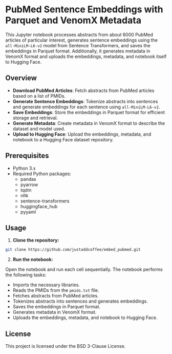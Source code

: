 
# PubMed Sentence Embeddings with Parquet and VenomX Metadata

This Jupyter notebook processes abstracts from about 6000 PubMed articles of particular
interest, generates sentence embeddings using the `all-MiniLM-L6-v2` model from 
Sentence Transformers, and saves  the embeddings in Parquet format. Additionally, 
it generates metadata in VenomX format and uploads the embeddings, metadata, and 
notebook itself to Hugging Face.

## Overview

- **Download PubMed Articles**: Fetch abstracts from PubMed articles based on a list of PMIDs.
- **Generate Sentence Embeddings**: Tokenize abstracts into sentences and generate embeddings for each sentence using `all-MiniLM-L6-v2`.
- **Save Embeddings**: Store the embeddings in Parquet format for efficient storage and retrieval.
- **Generate Metadata**: Create metadata in VenomX format to describe the dataset and model used.
- **Upload to Hugging Face**: Upload the embeddings, metadata, and notebook to a Hugging Face dataset repository.

## Prerequisites

- Python 3.x
- Required Python packages:
  - pandas
  - pyarrow
  - tqdm
  - nltk
  - sentence-transformers
  - huggingface_hub
  - pyyaml

## Usage

1. **Clone the repository:**

```bash
git clone https://github.com/justaddcoffee/embed_pubmed.git
```

2. **Run the notebook:**

Open the notebook and run each cell sequentially. The notebook performs the following tasks:

- Imports the necessary libraries.
- Reads the PMIDs from the `pmids.txt` file.
- Fetches abstracts from PubMed articles.
- Tokenizes abstracts into sentences and generates embeddings.
- Saves the embeddings in Parquet format.
- Generates metadata in VenomX format.
- Uploads the embeddings, metadata, and notebook to Hugging Face.

## License

This project is licensed under the BSD 3-Clause License.
